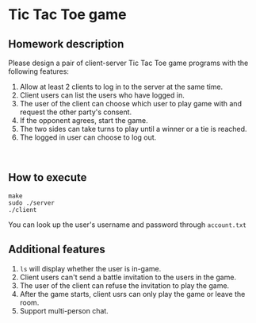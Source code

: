 # Tic Tac Toe game
## Homework description
Please design a pair of client-server Tic Tac Toe game programs with the following features:
1. Allow at least 2 clients to log in to the server at the same time.
2. Client users can list the users who have logged in.
3. The user of the client can choose which user to play game with and request the other party's consent.
4. If the opponent agrees, start the game.
5. The two sides can take turns to play until a winner or a tie is reached.
6. The logged in user can choose to log out.
<br>

## How to execute
```
make
sudo ./server
./client
```
You can look up the user's username and password through `account.txt`
<br>

## Additional features
1. `ls` will display whether the user is in-game.
2. Client users can't send a battle invitation to the users in the game.
3. The user of the client can refuse the invitation to play the game.
4. After the game starts, client usrs can only play the game or leave the room.
5. Support multi-person chat. 
<br>
